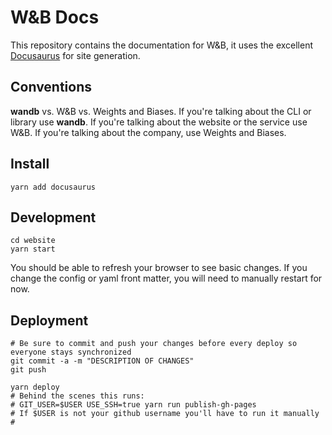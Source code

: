 # W&B Docs

This repository contains the documentation for W&B, it uses the excellent [Docusaurus](https://docusaurus.io) for site generation.

## Conventions

**wandb** vs. W&B vs. Weights and Biases.  If you're talking about the CLI or library use **wandb**.  If you're talking about the website or the service use W&B.  If you're talking about the company, use Weights and Biases.

## Install

```
yarn add docusaurus
```

## Development

```shell
cd website
yarn start
```

You should be able to refresh your browser to see basic changes.  If you change the config or yaml front matter, you will need to manually restart for now.

## Deployment

```shell
# Be sure to commit and push your changes before every deploy so everyone stays synchronized
git commit -a -m "DESCRIPTION OF CHANGES"
git push

yarn deploy
# Behind the scenes this runs:
# GIT_USER=$USER USE_SSH=true yarn run publish-gh-pages
# If $USER is not your github username you'll have to run it manually
#

```

